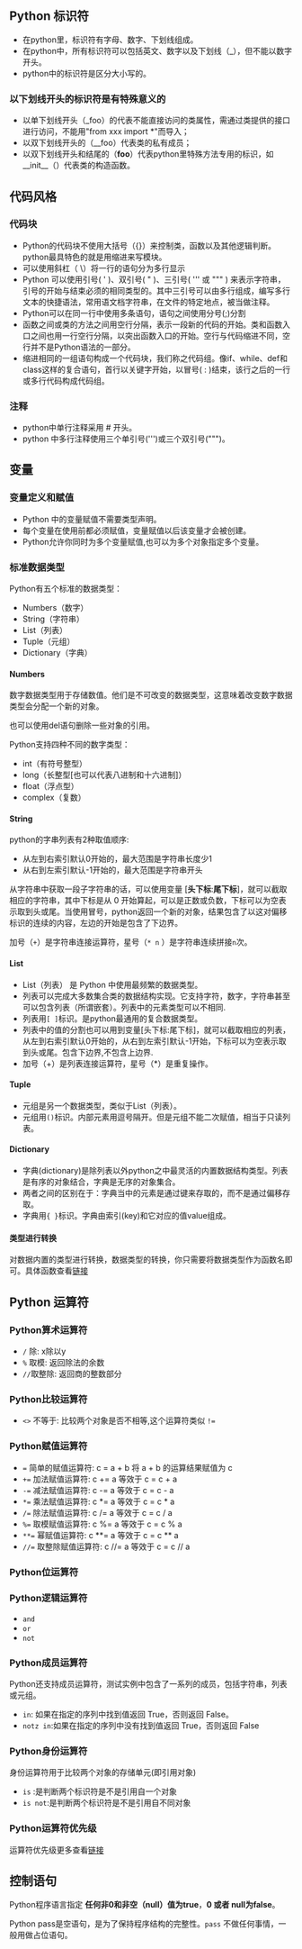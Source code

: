 
## Python 标识符

- 在python里，标识符有字母、数字、下划线组成。
- 在python中，所有标识符可以包括英文、数字以及下划线（_），但不能以数字开头。
- python中的标识符是区分大小写的。

### 以下划线开头的标识符是有特殊意义的

- 以单下划线开头（_foo）的代表不能直接访问的类属性，需通过类提供的接口进行访问，不能用"from xxx import *"而导入；
- 以双下划线开头的（__foo）代表类的私有成员；
- 以双下划线开头和结尾的（__foo__）代表python里特殊方法专用的标识，如__init__（）代表类的构造函数。

## 代码风格

### 代码块

- Python的代码块不使用大括号（{}）来控制类，函数以及其他逻辑判断。python最具特色的就是用缩进来写模块。
- 可以使用斜杠（ \）将一行的语句分为多行显示
- Python 可以使用引号( ' )、双引号( " )、三引号( ''' 或 """ ) 来表示字符串，引号的开始与结束必须的相同类型的。其中三引号可以由多行组成，编写多行文本的快捷语法，常用语文档字符串，在文件的特定地点，被当做注释。
- Python可以在同一行中使用多条语句，语句之间使用分号(;)分割
- 函数之间或类的方法之间用空行分隔，表示一段新的代码的开始。类和函数入口之间也用一行空行分隔，以突出函数入口的开始。空行与代码缩进不同，空行并不是Python语法的一部分。
- 缩进相同的一组语句构成一个代码块，我们称之代码组。像if、while、def和class这样的复合语句，首行以关键字开始，以冒号( : )结束，该行之后的一行或多行代码构成代码组。


### 注释
- python中单行注释采用 # 开头。
- python 中多行注释使用三个单引号(''')或三个双引号(""")。

## 变量

### 变量定义和赋值

- Python 中的变量赋值不需要类型声明。
- 每个变量在使用前都必须赋值，变量赋值以后该变量才会被创建。
- Python允许你同时为多个变量赋值,也可以为多个对象指定多个变量。

### 标准数据类型

Python有五个标准的数据类型：
- Numbers（数字）
- String（字符串）
- List（列表）
- Tuple（元组）
- Dictionary（字典）

#### Numbers
数字数据类型用于存储数值。他们是不可改变的数据类型，这意味着改变数字数据类型会分配一个新的对象。

也可以使用del语句删除一些对象的引用。

Python支持四种不同的数字类型：

- int（有符号整型）
- long（长整型[也可以代表八进制和十六进制]）
- float（浮点型）
- complex（复数）

#### String
python的字串列表有2种取值顺序:

- 从左到右索引默认0开始的，最大范围是字符串长度少1
- 从右到左索引默认-1开始的，最大范围是字符串开头

从字符串中获取一段子字符串的话，可以使用变量 [**头下标**:**尾下标**]，就可以截取相应的字符串，其中下标是从 0 开始算起，可以是正数或负数，下标可以为空表示取到头或尾。当使用冒号，python返回一个新的对象，结果包含了以这对偏移标识的连续的内容，左边的开始是包含了下边界。

加号（`+`）是字符串连接运算符，星号（`* n` ）是字符串连续拼接`n`次。

#### List

- List（列表） 是 Python 中使用最频繁的数据类型。
- 列表可以完成大多数集合类的数据结构实现。它支持字符，数字，字符串甚至可以包含列表（所谓嵌套）。列表中的元素类型可以不相同.
- 列表用`[ ]`标识。是python最通用的复合数据类型。
- 列表中的值的分割也可以用到变量[头下标:尾下标]，就可以截取相应的列表，从左到右索引默认0开始的，从右到左索引默认-1开始，下标可以为空表示取到头或尾。包含下边界,不包含上边界.
- 加号（+）是列表连接运算符，星号（*）是重复操作。

#### Tuple

- 元组是另一个数据类型，类似于List（列表）。
- 元组用`()`标识。内部元素用逗号隔开。但是元组不能二次赋值，相当于只读列表。

#### Dictionary

- 字典(dictionary)是除列表以外python之中最灵活的内置数据结构类型。列表是有序的对象结合，字典是无序的对象集合。
- 两者之间的区别在于：字典当中的元素是通过键来存取的，而不是通过偏移存取。
- 字典用`{ }`标识。字典由索引(key)和它对应的值value组成。

#### 类型进行转换
对数据内置的类型进行转换，数据类型的转换，你只需要将数据类型作为函数名即可。具体函数查看[链接](http://www.runoob.com/python/python-variable-types.html)

## Python 运算符

### Python算术运算符

- `/` 除: x除以y
- `%` 取模: 返回除法的余数
- `//`取整除: 返回商的整数部分

### Python比较运算符

- `<>` 不等于: 比较两个对象是否不相等,这个运算符类似 `!=` 

### Python赋值运算符

- `=`   简单的赋值运算符:    c = a + b 将 a + b 的运算结果赋值为 c
- `+=`  加法赋值运算符: c += a 等效于 c = c + a
- `-=`  减法赋值运算符: c -= a 等效于 c = c - a
- `*=`  乘法赋值运算符: c *= a 等效于 c = c * a
- `/=`  除法赋值运算符: c /= a 等效于 c = c / a
- `%=`  取模赋值运算符: c %= a 等效于 c = c % a
- `**=` 幂赋值运算符:  c **= a 等效于 c = c ** a
- `//=` 取整除赋值运算符:    c //= a 等效于 c = c // a

### Python位运算符


### Python逻辑运算符

- `and`
- `or`
- `not`

### Python成员运算符
Python还支持成员运算符，测试实例中包含了一系列的成员，包括字符串，列表或元组。

- `in`: 如果在指定的序列中找到值返回 True，否则返回 False。
- `notz in`:如果在指定的序列中没有找到值返回 True，否则返回 False

### Python身份运算符
身份运算符用于比较两个对象的存储单元(即引用对象)

- `is` :是判断两个标识符是不是引用自一个对象
- `is not`:是判断两个标识符是不是引用自不同对象

### Python运算符优先级
运算符优先级更多查看[链接](http://www.runoob.com/python/python-operators.html)

## 控制语句
Python程序语言指定 **任何非0和非空（null）值为true**，**0 或者 null为false**。

Python pass是空语句，是为了保持程序结构的完整性。`pass` 不做任何事情，一般用做占位语句。